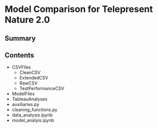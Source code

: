 # Model Comparison for Telepresent Nature 2.0

## Summary


## Contents
- CSVFiles
    - CleanCSV
    - ExtendedCSV
    - RawCSV
    - TestPerformanceCSV
- ModelFiles
- TableauAnalyses
- auxiliaries.py
- cleaning_functions.py
- data_analysis.ipynb
- model_analyis.ipynb